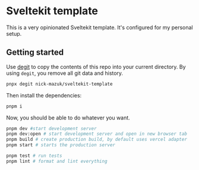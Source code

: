 # Sveltekit template

This is a very opinionated Sveltekit template. It's configured for my personal setup.

## Getting started

Use [degit](https://www.npmjs.com/package/degit) to copy the contents of this repo into your current directory. By using `degit`, you remove all git data and history.

```bash
pnpx degit nick-mazuk/sveltekit-template
```

Then install the dependencies:

```bash
pnpm i
```

Now, you should be able to do whatever you want.

```bash
pnpm dev #start development server
pnpm dev:open # start development server and open in new browser tab
pnpm build # create production build, by default uses vercel adapter
pnpm start # starts the production server

pnpm test # run tests
pnpm lint # format and lint everything
```
